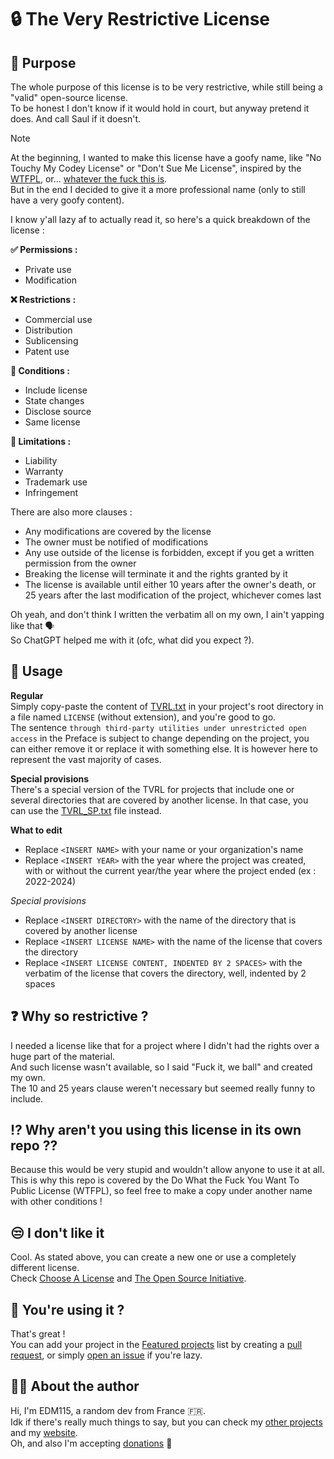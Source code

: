 # :lock: The Very Restrictive License

## :thinking: Purpose

The whole purpose of this license is to be very restrictive, while still being a "valid" open-source license.  
To be honest I don't know if it would hold in court, but anyway pretend it does. And call Saul if it doesn't.  

> [!NOTE]  
> At the beginning, I wanted to make this license have a goofy name, like "No Touchy My Codey License" or "Don't Sue Me License", inspired by the [WTFPL](https://en.wikipedia.org/wiki/WTFPL), or... [whatever the fuck this is](https://plusnigger.org/).  
> But in the end I decided to give it a more professional name (only to still have a very goofy content).  

I know y'all lazy af to actually read it, so here's a quick breakdown of the license :  

**:white_check_mark: Permissions :**
- Private use
- Modification

**:x: Restrictions :**
- Commercial use
- Distribution
- Sublicensing
- Patent use

**:vertical_traffic_light: Conditions :**
- Include license
- State changes
- Disclose source
- Same license

**:construction: Limitations :**
- Liability
- Warranty
- Trademark use
- Infringement

There are also more clauses :
- Any modifications are covered by the license
- The owner must be notified of modifications
- Any use outside of the license is forbidden, except if you get a written permission from the owner
- Breaking the license will terminate it and the rights granted by it
- The license is available until either 10 years after the owner's death, or 25 years after the last modification of the project, whichever comes last

Oh yeah, and don't think I written the verbatim all on my own, I ain't yapping like that :speaking_head:  
So ChatGPT helped me with it (ofc, what did you expect ?).  

## :memo: Usage

**Regular**  
Simply copy-paste the content of [TVRL.txt](./TVRL.txt) in your project's root directory in a file named `LICENSE` (without extension), and you're good to go.  
The sentence `through third-party utilities under unrestricted open access` in the Preface is subject to change depending on the project, you can either remove it or replace it with something else. It is however here to represent the vast majority of cases.  

**Special provisions**  
There's a special version of the TVRL for projects that include one or several directories that are covered by another license. In that case, you can use the [TVRL_SP.txt](./TVRL_SP.txt) file instead.  

**What to edit**
- Replace `<INSERT NAME>` with your name or your organization's name
- Replace `<INSERT YEAR>` with the year where the project was created, with or without the current year/the year where the project ended (ex : 2022-2024)

*Special provisions*
- Replace `<INSERT DIRECTORY>` with the name of the directory that is covered by another license
- Replace `<INSERT LICENSE NAME>` with the name of the license that covers the directory
- Replace `<INSERT LICENSE CONTENT, INDENTED BY 2 SPACES>` with the verbatim of the license that covers the directory, well, indented by 2 spaces

## :question: Why so restrictive ?

I needed a license like that for a project where I didn't had the rights over a huge part of the material.  
And such license wasn't available, so I said "Fuck it, we ball" and created my own.  
The 10 and 25 years clause weren't necessary but seemed really funny to include.  

## :interrobang: Why aren't you using this license in its own repo ??

Because this would be very stupid and wouldn't allow anyone to use it at all.  
This is why this repo is covered by the Do What the Fuck You Want To Public License (WTFPL), so feel free to make a copy under another name with other conditions !  

## :unamused: I don't like it

Cool. As stated above, you can create a new one or use a completely different license.  
Check [Choose A License](https://choosealicense.com/) and [The Open Source Initiative](https://opensource.org/license).  

## :eyes: You're using it ?

That's great !  
You can add your project in the [Featured projects](./Featured_Projects.md) list by creating a [pull request](https://github.com/EDM115/The-Very-Restrictive-License/pulls), or simply [open an issue](https://github.com/EDM115/The-Very-Restrictive-License/issues/new) if you're lazy.  

## :technologist: About the author

Hi, I'm EDM115, a random dev from France :fr:.  
Idk if there's really much things to say, but you can check my [other projects](https://github.com/EDM115?tab=repositories) and my [website](https://edm115.dev).  
Oh, and also I'm accepting [donations](https://github.com/EDM115#support-me-) :money_with_wings:  
